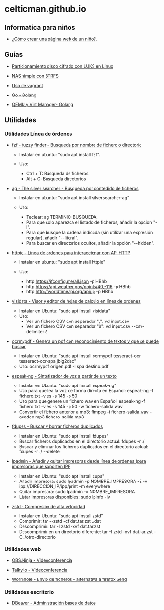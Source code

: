 # celticman.github.io

## Informatica para niños

- [¿Cómo crear una página web de un niño?](./ninos_github_pages.html).

## Guías

- [Particionamiento disco cifrado con LUKS en Linux](./notas_luks_particion_cifrada.html) 

- [NAS simple con BTRFS](./notas_nas.html) 

- [Uso de vagrant](./notas_vagrant.html)

- [Go - Golang](./notas_golang.html)

- [QEMU y Virt Manager- Golang](./notas_qemu.html)

## Utilidades

### Utilidades Línea de órdenes

- [fzf - fuzzy finder - Busqueda por nombre de fichero o directorio](https://github.com/junegunn/fzf) 

    - Instalar en ubuntu: "sudo apt install fzf".
    - Uso:

        - Ctrl + T: Búsqueda de ficheros
        - Alt + C: Busqueda directorios

- [ag - The silver searcher - Busqueda por contedido de ficheros](https://github.com/ggreer/the_silver_searcher)

    - Instalar en ubuntu: "sudo apt install silversearcher-ag"
    - Uso:

        - Teclear: ag TERMINIO-BUSQUEDA.
        - Para que solo aparezca el listado de ficheros, añadir la opcion "-l".
        - Para que busque la cadena indicada (sin utilizar una expresión regular), añadir "--literal".
        - Para buscar en directorios ocultos, añadir la opción "--hidden".

- [httpie - Línea de ordenes para interaccionar con API HTTP](https://httpie.org/)

    - Instalar en ubuntu: "sudo apt install httpie"
    - Uso:

        - http https://ifconfig.me/all.json -p HBhb
        - http https://api.weather.gov/points/40,-116 -p HBhb
        - http http://worldtimeapi.org/api/ip -p HBhb
        
- [visidata - Visor y editor de hojas de calculo en línea de ordenes](https://www.visidata.org)

    - Instalar en Ubuntu: "sudo apt install visidata"
    - Uso:
        - Ver un fichero CSV con separador ";": vd input.csv
        - Ver un fichero CSV con separador "ð": vd input.csv --csv-delimiter ð
        
- [ocrmypdf - Genera un pdf con reconocimiento de textos y que se puede buscar](https://ocrmypdf.readthedocs.io/en/latest/index.html)

	- Instalar en Ubuntu: "sudo apt install ocrmypdf tesseract-ocr tesseract-ocr-spa jbig2dec"
	- Uso:	ocrmypdf origen.pdf -l spa destino.pdf 
	
- [espeak-ng - Sintetizador de voz a partir de un texto](https://github.com/espeak-ng/espeak-ng)

	- Instalar en Ubuntu: "sudo apt install espeak-ng"
	- Uso para que lea la voz de forma directa en Español: espeak-ng -f fichero.txt -v es -s 145 -p 50
	- Uso para que genere un fichero wav en Español: espeak-ng -f fichero.txt -v es -s 145 -p 50 -w fichero-salida.wav
	- Convertir el fichero anterior a mp3: ffmpeg -i fichero-salida.wav -acodec mp3 fichero-salida.mp3
	
- [fdupes - Buscar y borrar ficheros duplicados](https://github.com/adrianlopezroche/fdupes)

	- Instalar en Ubuntu: "sudo apt install fdupes"
	- Buscar ficheros duplicados en el directorio actual: fdupes -r ./
	- Buscar y eliminar los ficheros duplicados en el directorio actual: fdupes -r ./ --delete
	
- [lpadmin - Añadir y quitar impresoras desde línea de ordenes (para impresoras que soporten IPP](https://www.cups.org/doc/man-lpadmin.html)

    - Instalar en Ubuntu: "sudo apt install cups"
    - Añadir impresora:
        sudo lpadmin -p NOMBRE_IMPRESORA -E -v ipp://DIRECCION_IP/ipp/print -m everywhere
    - Quitar impresora:
        sudo lpadmin -x NOMBRE_IMPRESORA
    - Listar impresoras disponibles:
        sudo lpinfo -lv
        
- [zstd - Compresión de alta velocidad](https://github.com/facebook/zstd)

    - Instalar en Ubuntu: "sudo apt install zstd"
    - Comprimir: tar --zstd -cf dat.tar.zst ./dat
    - Descomprimir: tar -I zstd -xvf dat.tar.zst
    - Descomprimir en un directorio diferente: tar -I zstd -xvf dat.tar.zst -C ./otro-directorio

### Utilidades web

- [OBS.Ninja - Videoconferencia](https://obs.ninja/)

- [Talky.io - Videoconferencia](https://talky.io)

- [Wormhole - Envío de ficheros - alternativa a firefox Send](https://wormhole.app/)

### Utilidades escritorio

- [DBeaver - Administración bases de datos](https://dbeaver.io/)

